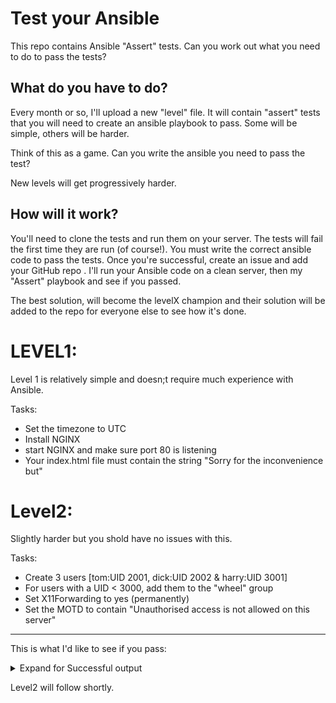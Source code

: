 # Test your Ansible
This repo contains Ansible "Assert" tests. Can you work out what you need to do to pass the tests?

## What do you have to do?
Every month or so, I'll upload a new "level" file. It will contain "assert" tests that you will need to create an ansible playbook to pass. Some will be simple, others will be harder.

Think of this as a game. Can you write the ansible you need to pass the test?

New levels will get progressively harder.

## How will it work?
You'll need to clone the tests and run them on your server. The tests will fail the first time they are run (of course!). You must write the correct ansible code to pass the tests. Once you're successful, create an issue and add your GitHub repo . I'll run your Ansible code on a clean server, then my "Assert" playbook and see if you passed.

The best solution, will become the levelX champion and their solution will be added to the repo for everyone else to see how it's done.

LEVEL1:
======
Level 1 is relatively simple and doesn;t require much experience with Ansible.

Tasks:
  * Set the timezone to UTC
  * Install NGINX
  * start NGINX and make sure port 80 is listening
  * Your index.html file must contain the string "Sorry for the inconvenience but"

Level2:
======
Slightly harder but you shold have no issues with this.

Tasks:
  * Create 3 users [tom:UID 2001, dick:UID 2002 & harry:UID 3001]
  * For users with a UID < 3000, add them to the "wheel" group
  * Set X11Forwarding to yes (permanently)
  * Set the MOTD to contain "Unauthorised access is not allowed on this server"

---

This is what I'd like to see if you pass:

<details>
 <summary>Expand for Successful output</summary>
  <p>
    
````
[ec2-user@ip-172-31-16-55 test_yourself]$ ansible-playbook level1.yml
[WARNING]: No inventory was parsed, only implicit localhost is available
[WARNING]: provided hosts list is empty, only localhost is available. Note that the implicit localhost does not match
'all'

PLAY [tests] **********************************************************************************************************

TASK [store date output for timezone check] ***************************************************************************
changed: [localhost]

TASK [check tz] *******************************************************************************************************
ok: [localhost] => {
    "changed": false,
    "msg": "All assertions passed"
}

TASK [Check if NGINX is installed] ************************************************************************************
ok: [localhost]

TASK [confirm nginx is installed] *************************************************************************************
ok: [localhost] => {
    "changed": false,
    "msg": "All assertions passed"
}

TASK [Check if port 80 is listening] **********************************************************************************
changed: [localhost]

TASK [confirm port 80 is listening] ***********************************************************************************
ok: [localhost] => {
    "changed": false,
    "msg": "All assertions passed"
}

TASK [collect index.html contents] ************************************************************************************
changed: [localhost]

TASK [confirm string in index.html] ***********************************************************************************
ok: [localhost] => {
    "changed": false,
    "msg": "All assertions passed"
}

PLAY RECAP ************************************************************************************************************
localhost                  : ok=8    changed=3    unreachable=0    failed=0    skipped=0    rescued=0    ignored=0
````
</p></details>

Level2 will follow shortly.
